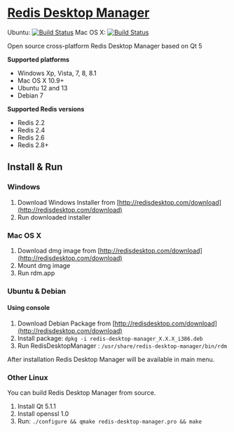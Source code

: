 [Redis Desktop Manager](http://redisdesktop.com "Redis Desktop Manager Offical Site")
===================
Ubuntu: [![Build Status](https://travis-ci.org/uglide/RedisDesktopManager.png?branch=master)](https://travis-ci.org/uglide/RedisDesktopManager) 
Mac OS X: [![Build Status](https://travis-ci.org/uglide/RedisDesktopManager.png?branch=osx)](https://travis-ci.org/uglide/RedisDesktopManager)

Open source cross-platform Redis Desktop Manager based on Qt 5


**Supported platforms**

- Windows Xp, Vista, 7, 8, 8.1
- Mac OS X 10.9+
- Ubuntu 12 and 13
- Debian 7

**Supported Redis versions**

- Redis 2.2
- Redis 2.4
- Redis 2.6
- Redis 2.8+

## Install & Run ##

### Windows ###

1. Download Windows Installer from [http://redisdesktop.com/download](http://redisdesktop.com/download)
2. Run downloaded installer

### Mac OS X ###
1. Download dmg image from [http://redisdesktop.com/download](http://redisdesktop.com/download)
2. Mount dmg image
3. Run rdm.app

### Ubuntu & Debian ###

#### Using console ####

1. Download Debian Package from  [http://redisdesktop.com/download](http://redisdesktop.com/download)
2. Install package:
    `dpkg -i redis-desktop-manager_X.X.X_i386.deb`
3. Run RedisDesktopManager :
	`/usr/share/redis-desktop-manager/bin/rdm`

After installation Redis Desktop Manager will be available in main menu.

### Other Linux ###
You can build Redis Desktop Manager from source.

1. Install Qt 5.1.1
2. Install openssl 1.0
2. Run:
	`./configure && qmake redis-desktop-manager.pro && make`



